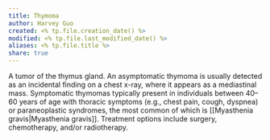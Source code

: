 ```yaml
---
title: Thymoma
author: Harvey Guo
created: <% tp.file.creation_date() %>
modified: <% tp.file.last_modified_date() %>
aliases: <% tp.file.title %>
share: true
---
```


A tumor of the thymus gland. An asymptomatic thymoma is usually detected as an incidental finding on a chest x-ray, where it appears as a mediastinal mass. Symptomatic thymomas typically present in individuals between 40–60 years of age with thoracic symptoms (e.g., chest pain, cough, dyspnea) or paraneoplastic syndromes, the most common of which is [[Myasthenia gravis|Myasthenia gravis]]. Treatment options include surgery, chemotherapy, and/or radiotherapy.
